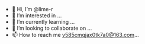 - 👋 Hi, I’m @lime-r
- 👀 I’m interested in ...
- 🌱 I’m currently learning ...
- 💞️ I’m looking to collaborate on ...
- 📫 How to reach me v585cmqjax0tk7a0@163.com...

<!---
分享一下我自用的机场吧
https://dy.jiapan.info/#/dashboard
挺好用
